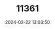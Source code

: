 ---
title: "11361"
category: "Lasmigona subviridis"
draft: false
date: 2024-02-22 13:03:50
languages:
  English: ["Green Floater"]
---
